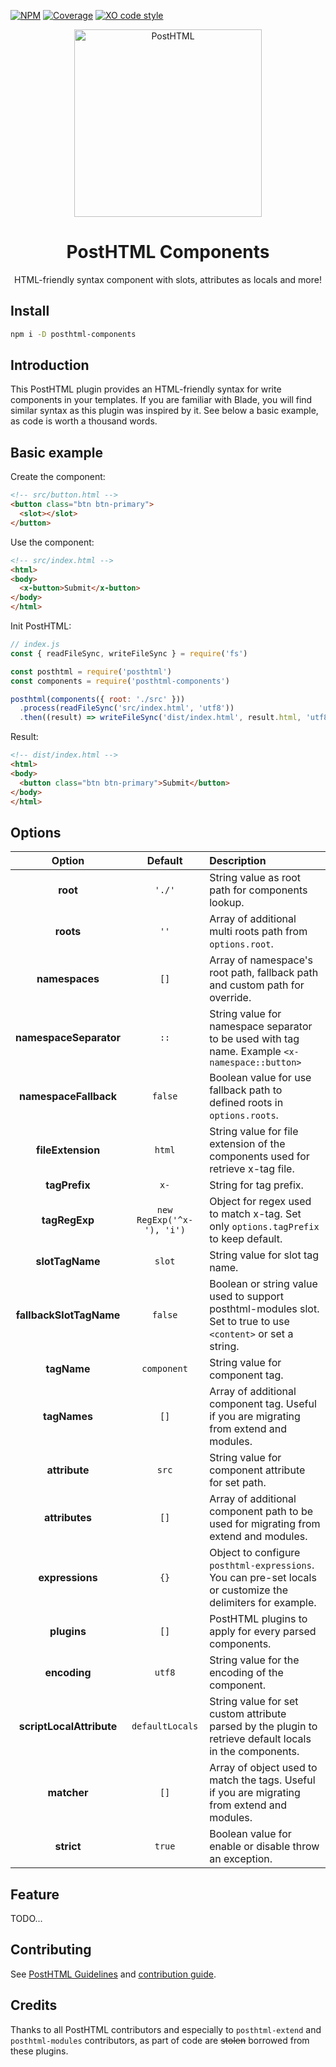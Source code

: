 [![NPM][npm]][npm-url]
[![Coverage][cover]][cover-badge]
[![XO code style][style]][style-url]

<div align="center">
  <img width="300" title="PostHTML" src="http://posthtml.github.io/posthtml/logo.svg">
  <h1>PostHTML Components </h1>
  <p>HTML-friendly syntax component with slots, attributes as locals and more!</p>
</div>

## Install

```bash
npm i -D posthtml-components
```

## Introduction

This PostHTML plugin provides an HTML-friendly syntax for write components in your templates.
If you are familiar with Blade, you will find similar syntax as this plugin was inspired by it.
See below a basic example, as code is worth a thousand words.

## Basic example

Create the component:

``` html
<!-- src/button.html -->
<button class="btn btn-primary">
  <slot></slot>
</button>
```

Use the component:

``` html
<!-- src/index.html -->
<html>
<body>
  <x-button>Submit</x-button>
</body>
</html>
```

Init PostHTML:

```js
// index.js
const { readFileSync, writeFileSync } = require('fs')

const posthtml = require('posthtml')
const components = require('posthtml-components')

posthtml(components({ root: './src' }))
  .process(readFileSync('src/index.html', 'utf8'))
  .then((result) => writeFileSync('dist/index.html', result.html, 'utf8'))
```

Result:

``` html
<!-- dist/index.html -->
<html>
<body>
  <button class="btn btn-primary">Submit</button>
</body>
</html>
```

## Options

|          Option          |              Default              | Description                                                                                                    |
|:------------------------:|:---------------------------------:|:---------------------------------------------------------------------------------------------------------------|
|         **root**         |              `'./'`               | String value as root path for components lookup.                                                               |
|        **roots**         |               `''`                | Array of additional multi roots path from `options.root`.                                                      |
|      **namespaces**      |               `[]`                | Array of namespace's root path, fallback path and custom path for override.                                    |
|  **namespaceSeparator**  |               `::`                | String value for namespace separator to be used with tag name. Example `<x-namespace::button>`                 |
|  **namespaceFallback**   |              `false`              | Boolean value for use fallback path to defined roots in `options.roots`.                                       |
|    **fileExtension**     |              `html`               | String value for file extension of the components used for retrieve x-tag file.                                |
|      **tagPrefix**       |               `x-`                | String for tag prefix.                                                                                         |
|      **tagRegExp**       |     `new RegExp('^x-'), 'i')`     | Object for regex used to match x-tag. Set only `options.tagPrefix` to keep default.                            |
|     **slotTagName**      |              `slot`               | String value for slot tag name.                                                                                |
| **fallbackSlotTagName**  |              `false`              | Boolean or string value used to support posthtml-modules slot. Set to true to use `<content>` or set a string. |
|       **tagName**        |            `component`            | String value for component tag.                                                                                |
|       **tagNames**       |               `[]`                | Array of additional component tag. Useful if you are migrating from extend and modules.                        |
|      **attribute**       |               `src`               | String value for component attribute for set path.                                                             |
|      **attributes**      |               `[]`                | Array of additional component path to be used for migrating from extend and modules.                           |
|     **expressions**      |               `{}`                | Object to configure `posthtml-expressions`. You can pre-set locals or customize the delimiters for example.    |
|       **plugins**        |               `[]`                | PostHTML plugins to apply for every parsed components.                                                         |
|       **encoding**       |              `utf8`               | String value for the encoding of the component.                                                                |
| **scriptLocalAttribute** |          `defaultLocals`          | String value for set custom attribute parsed by the plugin to retrieve default locals in the components.       |
|       **matcher**        |               `[]`                | Array of object used to match the tags. Useful if you are migrating from extend and modules.                   |
|        **strict**        |              `true`               | Boolean value for enable or disable throw an exception.                                                        |

## Feature

TODO...

## Contributing

See [PostHTML Guidelines](https://github.com/posthtml/posthtml/tree/master/docs) and [contribution guide](CONTRIBUTING.md).

[npm]: https://img.shields.io/npm/v/PLUGIN_NAME.svg
[npm-url]: https://npmjs.com/package/PLUGIN_NAME

[style]: https://img.shields.io/badge/code_style-XO-5ed9c7.svg
[style-url]: https://github.com/sindresorhus/xo

[cover]: https://coveralls.io/repos/USER_NAME/PLUGIN_NAME/badge.svg?branch=master
[cover-badge]: https://coveralls.io/r/USER_NAME/PLUGIN_NAME?branch=master

## Credits

Thanks to all PostHTML contributors and especially to `posthtml-extend` and `posthtml-modules` contributors, as part of code are ~~stolen~~ borrowed from these plugins.
